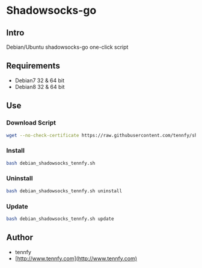 # Shadowsocks-go

## Intro
Debian/Ubuntu shadowsocks-go one-click script

## Requirements
* Debian7 32 & 64 bit
* Debian8 32 & 64 bit 

## Use
### Download Script
```bash
wget --no-check-certificate https://raw.githubusercontent.com/tennfy/shadowsocks-go/master/debian_shadowsocks_tennfy.sh
```

### Install
```bash
bash debian_shadowsocks_tennfy.sh
```

### Uninstall
```bash
bash debian_shadowsocks_tennfy.sh uninstall
```

### Update
```bash
bash debian_shadowsocks_tennfy.sh update
```

## Author
* tennfy
* [http://www.tennfy.com](http://www.tennfy.com)
